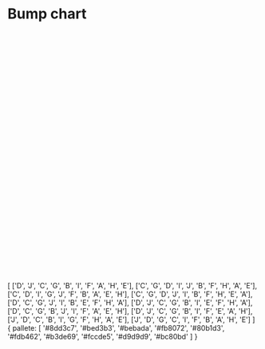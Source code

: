 # Bump chart

<g-composer>
<svg viewBox="0 0 500 500" height="500" width="500" font-size="12">
  <defs g-for="(player, n) of data[data.length - 1]">
      <circle r="12"
              stroke="lightgray"
              stroke-width="1"
              cx="485"
              g-bind:fill="$.config.pallete[n]"
              g-bind:cy="66 + (n * 45)"
              g-content="n + 1"/>
    <text text-anchor="middle"
          x="485"
          g-bind:y="70 + (n * 45)"
          g-content="player"></text>
  </defs>
  <defs g-for="(ranking, i) of data">
    <defs g-for="(player, n) of ranking">
      <line g-if="i !== data.length - 1"
            g-bind:x1="30 + (i * 44)"
            g-bind:y1="66 + (n * 45)"
            g-bind:x2="30 + ((i+1) * 44)"
            g-bind:y2="66 + (data[i+1].indexOf(data[i][n]) * 45)"
            g-bind:stroke="$.config.pallete[data[data.length - 1].indexOf(player)]"
            stroke-width="1"/>
      <circle r="6"
              stroke="gray"
              stroke-width="1"
              g-bind:fill="$.config.pallete[data[data.length - 1].indexOf(player)]"
              g-bind:cx="30 + (i * 44)"
              g-bind:cy="66 + (n * 45)">
        <title g-content="player"></title>
      </circle>
    </defs>
  </defs>
</svg>
<g-script type="data">[
  ['D', 'J', 'C', 'G', 'B', 'I', 'F', 'A', 'H', 'E'],
  ['C', 'G', 'D', 'I', 'J', 'B', 'F', 'H', 'A', 'E'],
  ['C', 'D', 'I', 'G', 'J', 'F', 'B', 'A', 'E', 'H'],
  ['C', 'G', 'D', 'J', 'I', 'B', 'F', 'H', 'E', 'A'],
  ['D', 'C', 'G', 'J', 'I', 'B', 'E', 'F', 'H', 'A'],
  ['D', 'J', 'C', 'G', 'B', 'I', 'E', 'F', 'H', 'A'],
  ['D', 'C', 'G', 'B', 'J', 'I', 'F', 'A', 'E', 'H'],
  ['D', 'J', 'C', 'G', 'B', 'I', 'F', 'E', 'A', 'H'],
  ['J', 'D', 'C', 'B', 'I', 'G', 'F', 'H', 'A', 'E'],
  ['J', 'D', 'G', 'C', 'I', 'F', 'B', 'A', 'H', 'E']
]</g-script>
<g-script type="config">{
  pallete: [
    '#8dd3c7',
    '#bed3b3',
    '#bebada',
    '#fb8072',
    '#80b1d3',
    '#fdb462',
    '#b3de69',
    '#fccde5',
    '#d9d9d9',
    '#bc80bd'
  ]
}</g-script>
</g-composer>